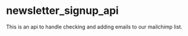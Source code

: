 # newsletter_signup_api

This is an api to handle checking and adding emails to our mailchimp list.
